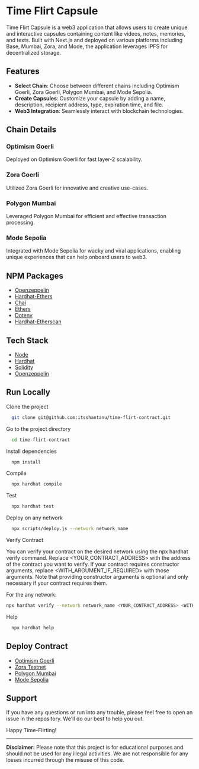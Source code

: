 # Time Flirt Capsule

Time Flirt Capsule is a web3 application that allows users to create unique and interactive capsules containing content like videos, notes, memories, and texts. Built with Next.js and deployed on various platforms including Base, Mumbai, Zora, and Mode, the application leverages IPFS for decentralized storage.

## Features

- **Select Chain**: Choose between different chains including Optimism Goerli, Zora Goerli, Polygon Mumbai, and Mode Sepolia.
- **Create Capsules**: Customize your capsule by adding a name, description, recipient address, type, expiration time, and file.
- **Web3 Integration**: Seamlessly interact with blockchain technologies.

## Chain Details

### Optimism Goerli
Deployed on Optimism Goerli for fast layer-2 scalability.

### Zora Goerli
Utilized Zora Goerli for innovative and creative use-cases.

### Polygon Mumbai
Leveraged Polygon Mumbai for efficient and effective transaction processing.

### Mode Sepolia
Integrated with Mode Sepolia for wacky and viral applications, enabling unique experiences that can help onboard users to web3.

## NPM Packages

- [Openzeppelin](https://www.npmjs.com/package/@openzeppelin/contracts)
- [Hardhat-Ethers](https://www.npmjs.com/package/hardhat-ethers)
- [Chai](https://www.npmjs.com/package/chai)
- [Ethers](https://www.npmjs.com/package/ethers)
- [Dotenv](https://www.npmjs.com/package/dotenv)
- [Hardhat-Etherscan](https://www.npmjs.com/package/hardhat-etherscan)

## Tech Stack

- [Node](https://nodejs.org/en/)
- [Hardhat](https://hardhat.org/)
- [Solidity](https://docs.soliditylang.org/)
- [Openzeppelin](https://openzeppelin.com/)

## Run Locally

Clone the project

```bash
  git clone git@github.com:itsshantanu/time-flirt-contract.git
```

Go to the project directory

```bash
  cd time-flirt-contract
```

Install dependencies

```bash
  npm install
```

Compile

```bash
  npx hardhat compile
```

Test

```bash
  npx hardhat test
```

Deploy on any network

```bash
  npx scripts/deploy.js --network network_name
```

Verify Contract

You can verify your contract on the desired network using the npx hardhat verify command. Replace <YOUR_CONTRACT_ADDRESS> with the address of the contract you want to verify. If your contract requires constructor arguments, replace <WITH_ARGUMENT_IF_REQUIRED> with those arguments. Note that providing constructor arguments is optional and only necessary if your contract requires them.

For the any network:

```bash
npx hardhat verify --network network_name <YOUR_CONTRACT_ADDRESS> <WITH_ARGUMENT_IF_REQUIRED>
```

Help

```bash
  npx hardhat help
```

## Deploy Contract

- [Optimism Goerli](https://goerli-optimism.etherscan.io/address/0x32ef3be4bb15492ca859e5b1776e55671ed81a79)
- [Zora Testnet](https://testnet.explorer.zora.energy/address/0x662c66962B02Ebd79Fdc204e21065b268A15e920)
- [Polygon Mumbai](https://mumbai.polygonscan.com/address/0xc84eac7f76b17a78ef6bdb915b5d8bfb5c9f10d2)
- [Mode Sepolia](https://sepolia.explorer.mode.network/address/0x9c774Ba3c07D9526c0a658D1e6FE001D0E9fF1B7)

## Support

If you have any questions or run into any trouble, please feel free to open an issue in the repository. We'll do our best to help you out.

Happy Time-Flirting!

---

**Disclaimer:** Please note that this project is for educational purposes and should not be used for any illegal activities. We are not responsible for any losses incurred through the misuse of this code.
